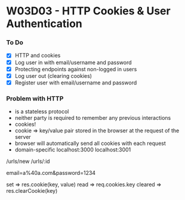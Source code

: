 # W03D03 - HTTP Cookies & User Authentication

### To Do
- [x] HTTP and cookies
- [x] Log user in with email/username and password
- [x] Protecting endpoints against non-logged in users
- [x] Log user out (clearing cookies)
- [x] Register user with email/username and password

### Problem with HTTP
* is a stateless protocol
* neither party is required to remember any previous interactions
* cookies!
* cookie => key/value pair stored in the browser at the request of the server
* browser will automatically send all cookies with each request
* domain-specific localhost:3000 localhost:3001



/urls/new
/urls/:id

email=a%40a.com&password=1234


set => res.cookie(key, value)
read => req.cookies.key
cleared => res.clearCookie(key)



















